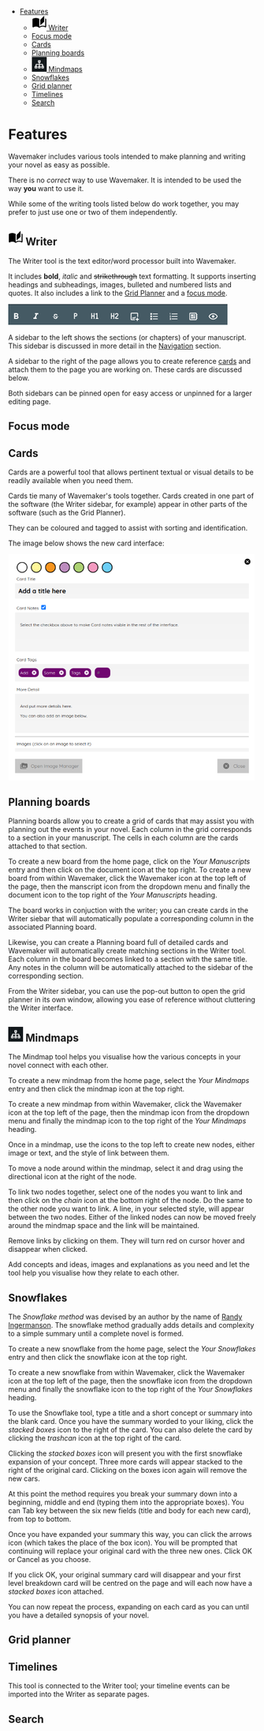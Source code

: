 - [Features](#features)
  - [<img src="../images/manuscript.svg" alt="Writer tool" width="30"/> Writer](#-writer)
  - [Focus mode](#focus-mode)
  - [Cards](#cards)
  - [Planning boards](#planning-boards)
  - [<img src="../images/mindmap-icon.png" alt="Mindmap icon" width="30"/> Mindmaps](#-mindmaps)
  - [Snowflakes](#snowflakes)
  - [Grid planner](#grid-planner)
  - [Timelines](#timelines)
  - [Search](#search)

# Features

Wavemaker includes various tools intended to make planning and writing your novel as easy as possible.

There is no _correct_ way to use Wavemaker.
It is intended to be used the way **you** want to use it.

While some of the writing tools listed below do work together, you may prefer to just use one or two of them independently.

## <img src="../images/manuscript.svg" alt="Writer tool" width="30"/> Writer

The Writer tool is the text editor/word processor built into Wavemaker.

It includes **bold**, _italic_ and ~~strikethrough~~ text formatting.
It supports inserting headings and subheadings, images, bulleted and numbered lists and quotes.
It also includes a link to the [Grid Planner](#grid-planner) and a [focus mode](#focus-mode).

![Writer bar](../images/writer-bar.png)

A sidebar to the left shows the sections (or chapters) of your manuscript.
This sidebar is discussed in more detail in the [Navigation](navigation.md) section.

A sidebar to the right of the page allows you to create reference [cards](#cards) and attach them to the page you are working on.
These cards are discussed below.

Both sidebars can be pinned open for easy access or unpinned for a larger editing page.

## Focus mode

## Cards

Cards are a powerful tool that allows pertinent textual or visual details to be readily available when you need them.

Cards tie many of Wavemaker's tools together.
Cards created in one part of the software (the Writer sidebar, for example) appear in other parts of the software (such as the Grid Planner).

They can be coloured and tagged to assist with sorting and identification.

The image below shows the new card interface:

<img src="../images/new-card.png" alt="New card" width="500"/>

## Planning boards

Planning boards allow you to create a grid of cards that may assist you with planning out the events in your novel.
Each column in the grid corresponds to a section in your manuscript.
The cells in each column are the cards attached to that section.

To create a new board from the home page, click on the _Your Manuscripts_ entry and then click on the document icon at the top right.
To create a new board from within Wavemaker, click the Wavemaker icon at the top left of the page, then the manscript icon from the dropdown menu and finally the document icon to the top right of the  _Your Manuscripts_ heading.

The board works in conjuction with the writer; you can create cards in the Writer siebar that will automatically populate a corresponding column in the associated Planning board.

Likewise, you can create a Planning board full of detailed cards and Wavemaker will automatically create matching sections in the Writer tool. Each column in the board becomes linked to a section with the same title. Any notes in the column will be automatically attached to the sidebar of the corresponding section.

From the Writer sidebar, you can use the pop-out button to open the grid planner in its own window, allowing you ease of reference without cluttering the Writer interface.

## <img src="../images/mindmap-icon.png" alt="Mindmap icon" width="30"/> Mindmaps

The Mindmap tool helps you visualise how the various concepts in your novel connect with each other.

To create a new mindmap from the home page, select the _Your Mindmaps_ entry and then click the mindmap icon at the top right.

To create a new mindmap from within Wavemaker, click the Wavemaker icon at the top left of the page, then the mindmap icon from the dropdown menu and finally the mindmap icon to the top right of the  _Your Mindmaps_ heading.

Once in a mindmap, use the icons to the top left to create new nodes, either image or text, and the style of link between them.

To move a node around within the mindmap, select it and drag using the directional icon at the right of the node.

To link two nodes together, select one of the nodes you want to link and then click on the _chain_ icon at the bottom right of the node.
Do the same to the other node you want to link.
A line, in your selected style, will appear between the two nodes.
Either of the linked nodes can now be moved freely around the mindmap space and the link will be maintained.

Remove links by clicking on them.
They will turn red on cursor hover and disappear when clicked.

Add concepts and ideas, images and explanations as you need and let the tool help you visualise how they relate to each other.

## Snowflakes

The _Snowflake method_ was devised by an author by the name of [Randy Ingermanson](https://www.ingermanson.com/).
The snowflake method gradually adds details and complexity to a simple summary until a complete novel is formed.

To create a new snowflake from the home page, select the _Your Snowflakes_ entry and then click the snowflake icon at the top right.

To create a new snowflake from within Wavemaker, click the Wavemaker icon at the top left of the page, then the snowflake icon from the dropdown menu and finally the snowflake icon to the top right of the  _Your Snowflakes_ heading.

To use the Snowflake tool, type a title and a short concept or summary into the blank card.
Once you have the summary worded to your liking, click the _stacked boxes_ icon to the right of the card.
You can also delete the card by clicking the _trashcan_ icon at the top right of the card.

Clicking the _stacked boxes_ icon will present you with the first snowflake expansion of your concept.
Three more cards will appear stacked to the right of the original card.
Clicking on the boxes icon again will remove the new cars.

At this point the method requires you break your summary down into a beginning, middle and end (typing them into the appropriate boxes).
You can Tab key between the six new fields (title and body for each new card), from top to bottom.

Once you have expanded your summary this way, you can click the arrows icon (which takes the place of the box icon).
You will be prompted that continuing will replace your original card with the three new ones.
Click OK or Cancel as you choose.

If you click OK, your original summary card will disappear and your first level breakdown card will be centred on the page and will each now have a _stacked boxes_ icon attached.

You can now repeat the process, expanding on each card as you can until you have a detailed synopsis of your novel.

## Grid planner


## Timelines

This tool is connected to the Writer tool; your timeline events can be imported into the Writer as separate pages.

## Search







